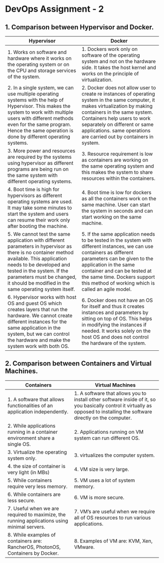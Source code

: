 # DevOps Assignment - 2
## 1.	Comparison between Hypervisor and Docker.

| Hypervisor | Docker |
| --- | --- |
| 1.   Works on software and hardware where it works on the operating system or on the CPU and storage services of the system.	| 1. Dockers work only on software of the operating system and not on the hardware side. It takes the host kernel and works on the principle of virtualization. |
| 2. In a single system, we can use multiple operating systems with the help of Hypervisor. This makes the system to work with multiple users with different methods even for the same program. Hence the same operation is done by different operating systems.	| 2. Docker does not allow user to create re instances of operating system in the same computer, it makes virtualization by making containers in the same system. Containers help users to work separately on different or same applications. same operations are carried out by containers in system. | 
| 3. More power and resources are required by the systems using hypervisor as different programs are being run on the same system with different operating systems.	| 3. Resource requirement is low as containers are working on the same operating system and this makes the system to share resources within the containers. |
| 4. Boot time is high for hypervisors as different operating systems are used. It may take some minutes to start the system and users can resume their work only after booting the machine. | 4. Boot time is low for dockers as all the containers work on the same machine. User can start the system in seconds and can start working on the same machine. |
| 5. We cannot test the same application with different parameters in hypervisor as there is no container method available. This application needs to be developed and tested in the system. If the parameters must be changed, it should be modified in the same operating system itself.	| 5. If the same application needs to be tested in the system with different instances, we can use containers as different parameters can be given to the application in the same container and can be tested at the same time. Dockers support this method of working which is called an agile model. |
| 6. Hypervisor works with host OS and guest OS which creates layers that run the hardware. We cannot create different instances for the same application in the system, but we can control the hardware and make the system work with both OS.	| 6.   Docker does not have an OS for itself and thus it creates instances and parameters by sitting on top of OS. This helps in modifying the instances if needed. It works solely on the host OS and does not control the hardware of the system. |
 


## 2.	Comparison between Containers and Virtual Machines.

| Containers	| Virtual Machines |
| --- | --- |
| 1.  A software that allows functionalities of an application independently.	| 1.  A software that allows you to install other software inside of it, so you basically control it virtually as opposed to installing the software directly on the computer. |
| 2. While applications running in a container environment share a single OS.	| 2. Applications running on VM system can run different OS. |
| 3. Virtualize the operating  system only.	| 3. virtualizes the computer system. |
| 4. the size of container is very light (in MBs)	| 4.  VM size is very large. |
| 5. While containers require very less memory.	| 5.  VM uses a lot of system memory. |
| 6. While containers are less secure.	| 6. VM is more secure. |
| 7. Useful when we are required to maximize, the running applications using minimal servers.	| 7. VM’s are useful when we require all of OS resources to run various applications. |
| 8. While examples of containers are: RancherOS, PhotonOS, Containers by Docker.	| 8. Examples of VM are: KVM, Xen, VMware. |

